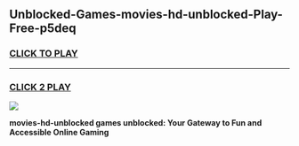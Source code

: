
## Unblocked-Games-movies-hd-unblocked-Play-Free-p5deq
<h3>
<a href="https://premium76.site?title=movies-hd-unblocked&ref=12A">CLICK TO PLAY</a></h3>
<hr>

<h3>
<a href="https://premium76.site?title=movies-hd-unblocked&ref=12A">CLICK 2 PLAY</a>
  
</h3>

<a href="https://premium76.site?title=movies-hd-unblocked&ref=12A"><img src="https://clearcache.store/games.png"></a>


**movies-hd-unblocked games unblocked: Your Gateway to Fun and Accessible Online Gaming**
